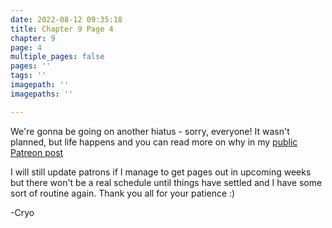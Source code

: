 ```yaml
---
date: 2022-08-12 09:35:18
title: Chapter 9 Page 4
chapter: 9
page: 4
multiple_pages: false
pages: ''
tags: ''
imagepath: ''
imagepaths: ''

---
```

We're gonna be going on another hiatus - sorry, everyone! It wasn't planned, but life happens and you can read more on why in my [public Patreon post](https://www.patreon.com/posts/70416171?pr=true)

I will still update patrons if I manage to get pages out in upcoming weeks but there won't be a real schedule until things have settled and I have some sort of routine again. Thank you all for your patience :)

\-Cryo